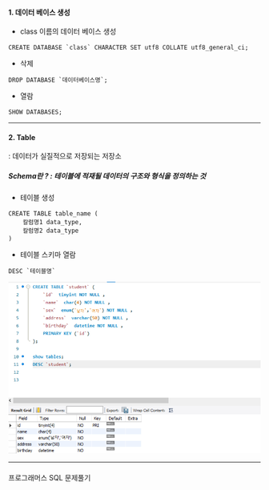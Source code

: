 #### 1. 데이터 베이스 생성

* class 이름의 데이터 베이스 생성

```mysql
CREATE DATABASE `class` CHARACTER SET utf8 COLLATE utf8_general_ci; 

```

* 삭제

```mysql
DROP DATABASE `데이터베이스명`;
```

* 열람

```mysql
SHOW DATABASES;
```



---



#### 2. Table

 : 데이터가 실질적으로 저장되는 저장소 

##### Schema란 ? : 테이블에 적재될 데이터의 구조와 형식을 정의하는 것

* 테이블 생성

```mysql
CREATE TABLE table_name (
    칼럼명1 data_type,
    칼럼명2 data_type
)
```

* 테이블 스키마 열람

```mysql
DESC `테이블명`
```





![image-20230309164449897](README.assets/image-20230309164449897.png)





---



#### 

프로그래머스 SQL 문제풀기

